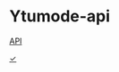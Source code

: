 # Ytumode-api
[API](https://Ytumode-api.vercel.app/api/search?q=Hasta+la+raiz)

[✓](https://Ytumode-api.vercel.app/api/ytmp3?url=)
